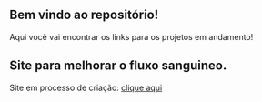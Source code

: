 ## Bem vindo ao repositório!

Aqui você vai encontrar os links para os projetos em andamento!

## Site para melhorar o fluxo sanguineo.

Site em processo de criação:
<a href="* [Acesse os site clicando aqui](https://wes-marques.github.io//HTML-CSS/Exercicios/ex022/fundo004.html" target="_blank">clique aqui</a>

